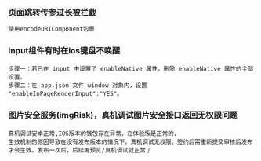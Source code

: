 ### 页面跳转传参过长被拦截

```js
使用encodeURIComponent包裹
```


### input组件有时在ios键盘不唤醒

```
步骤一：若已在 input 中设置了 enableNative 属性，删除 enableNative 属性的全部设置。
步骤二：在 app.json 文件 window 对象内，设置 "enableInPageRenderInput":"YES"。
```

### 图片安全服务(imgRisk)，真机调试图片安全接口返回无权限问题

```
真机调试安卓正常,IOS版本的钱包存在异常，在体验版是正常的，
生效机制的原因导致在没有发布版本的情况下，真机调试无权限。签约后需重新提交审核后发布才会生效。发布一次后，后续再预览/真机调试就正常了
```

